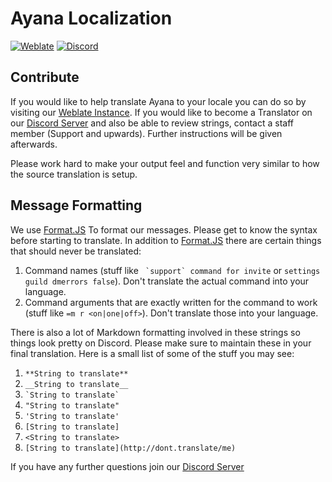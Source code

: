 # Ayana Localization
[![Weblate](https://translate.ayana.io/widgets/ayana-shard/-/svg-badge.svg)](https://translate.ayana.io)
[![Discord](https://discordapp.com/api/guilds/145166056812576768/embed.png)](https://discord.gg/WpfP3aW)

## Contribute
If you would like to help translate Ayana to your locale you can do so by visiting our [Weblate Instance](https://translate.ayana.io). If you would like to become a Translator on our [Discord Server](https://discord.gg/WpfP3aW) and also be able to review strings, contact a staff member (Support and upwards). Further instructions will be given afterwards.

Please work hard to make your output feel and function very similar to how the source translation is setup.

## Message Formatting
We use [Format.JS](https://formatjs.io/guides/message-syntax/) To format our messages. Please get to know the syntax before starting to translate. In addition to [Format.JS](https://formatjs.io/guides/message-syntax/) there are certain things that should never be translated:

1. Command names (stuff like `` `support` command for invite`` or `settings guild dmerrors false`). Don't translate the actual command into your language.
2. Command arguments that are exactly written for the command to work (stuff like `=m r <on|one|off>`). Don't translate those into your language.

There is also a lot of Markdown formatting involved in these strings so things look pretty on Discord. Please make sure to maintain these in your final translation. Here is a small list of some of the stuff you may see:
1. `**String to translate**`
2. `__String to translate__`
3. `` `String to translate` ``
4. `"String to translate"`
5. `'String to translate'`
6. `[String to translate]`
7. `<String to translate>`
8. `[String to translate](http://dont.translate/me)`

If you have any further questions join our [Discord Server](https://discord.gg/WpfP3aW)
